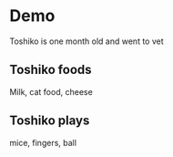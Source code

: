 # Demo
Toshiko is one month old and went to vet

## Toshiko foods
Milk, cat food, cheese

## Toshiko plays
mice, fingers, ball

